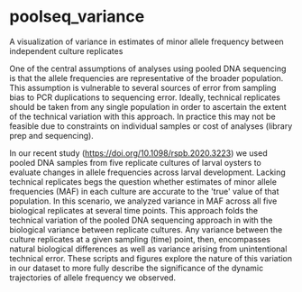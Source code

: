 # poolseq_variance
A visualization of variance in estimates of minor allele frequency between independent culture replicates

One of the central assumptions of analyses using pooled DNA sequencing is that the allele frequencies are representative of the broader population.  This assumption is vulnerable to several sources of error from sampling bias to PCR duplications to sequencing error.  Ideally, technical replicates should be taken from any single population in order to ascertain the extent of the technical variation with this approach.  In practice this may not be feasible due to constraints on individual samples or cost of analyses (library prep and sequencing).

In our recent study (https://doi.org/10.1098/rspb.2020.3223) we used pooled DNA samples from five replicate cultures of larval oysters to evaluate changes in allele frequencies across larval development.  Lacking technical replicates begs the question whether estimates of minor allele frequencies (MAF) in each culture are accurate to the 'true' value of that population.  In this scenario, we analyzed variance in MAF across all five biological replicates at several time points.  This approach folds the technical variation of the pooled DNA sequencing approach in with the biological variance between replicate cultures.  Any variance between the culture replicates at a given sampling (time) point, then, encompasses natural biological differences as well as variance arising from unintentional technical error. These scripts and figures explore the nature of this variation in our dataset to more fully describe the significance of the dynamic trajectories of allele frequency we observed.
